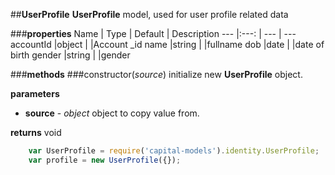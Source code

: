 ##**UserProfile**
**UserProfile** model, used for user profile related data

###**properties**
Name 						| Type 			| Default 	    | Description
--- 						|:---:			| --- 			| ---
accountId					|object			|				|Account _id
name						|string			|				|fullname
dob		 					|date			|				|date of birth
gender		 				|string			|				|gender 


###**methods**
###constructor(*source*)
initialize new **UserProfile** object.

**parameters**
 
 - **source** - *object*
	object to copy value from.

		
**returns**
void
	
```javascript
	var UserProfile = require('capital-models').identity.UserProfile;
	var profile = new UserProfile({}); 
```	
